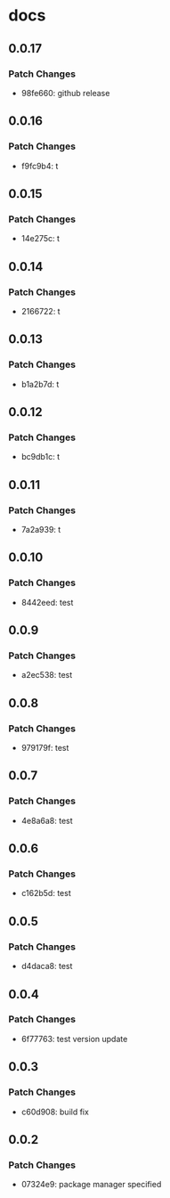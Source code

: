 # docs

## 0.0.17

### Patch Changes

- 98fe660: github release

## 0.0.16

### Patch Changes

- f9fc9b4: t

## 0.0.15

### Patch Changes

- 14e275c: t

## 0.0.14

### Patch Changes

- 2166722: t

## 0.0.13

### Patch Changes

- b1a2b7d: t

## 0.0.12

### Patch Changes

- bc9db1c: t

## 0.0.11

### Patch Changes

- 7a2a939: t

## 0.0.10

### Patch Changes

- 8442eed: test

## 0.0.9

### Patch Changes

- a2ec538: test

## 0.0.8

### Patch Changes

- 979179f: test

## 0.0.7

### Patch Changes

- 4e8a6a8: test

## 0.0.6

### Patch Changes

- c162b5d: test

## 0.0.5

### Patch Changes

- d4daca8: test

## 0.0.4

### Patch Changes

- 6f77763: test version update

## 0.0.3

### Patch Changes

- c60d908: build fix

## 0.0.2

### Patch Changes

- 07324e9: package manager specified
